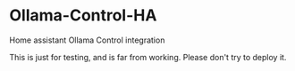 # Ollama-Control-HA
Home assistant Ollama Control integration

This is just for testing, and is far from working. Please don't try to deploy it.
